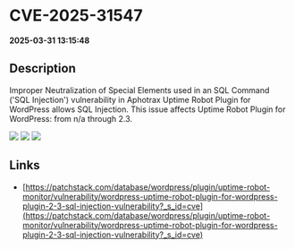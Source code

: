 # CVE-2025-31547

**2025-03-31 13:15:48**

## Description
Improper Neutralization of Special Elements used in an SQL Command ('SQL Injection') vulnerability in Aphotrax Uptime Robot Plugin for WordPress allows SQL Injection. This issue affects Uptime Robot Plugin for WordPress: from n/a through 2.3.

![](https://img.shields.io/static/v1?label=Score&message=8.5&color=red)
![](https://img.shields.io/static/v1?label=Severity&message=HIGH&color=red)
![](https://img.shields.io/static/v1?label=CWE&message=SQL&color=green)

## Links
- [https://patchstack.com/database/wordpress/plugin/uptime-robot-monitor/vulnerability/wordpress-uptime-robot-plugin-for-wordpress-plugin-2-3-sql-injection-vulnerability?_s_id=cve](https://patchstack.com/database/wordpress/plugin/uptime-robot-monitor/vulnerability/wordpress-uptime-robot-plugin-for-wordpress-plugin-2-3-sql-injection-vulnerability?_s_id=cve)
